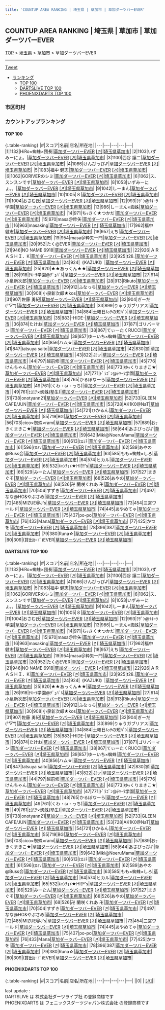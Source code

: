 ```yaml
---
title: 'COUNTUP AREA RANKING | 埼玉県 | 草加市 | 草加ダーツバーEVER'
---
```

## COUNTUP AREA RANKING | 埼玉県 | 草加市 | 草加ダーツバーEVER

[TOP](/darts/rank/) > [埼玉県](/darts/rank/埼玉県/) > [草加市](/darts/rank/埼玉県/草加市/) > 草加ダーツバーEVER

___

<a href="https://twitter.com/share?ref_src=twsrc%5Etfw" data-text="COUNTUP AREA RANKING | 埼玉県草加市草加ダーツバーEVER" class="twitter-share-button" data-hashtags="DARTSLIVE,PHOENIXDARTS,darts,ダーツ" data-show-count="false">Tweet</a>

* [ランキング](#カウントアップランキング)
    * [TOP 100](#top-100)
    * [DARTSLIVE TOP 100](#dartslive-top-100)
    * [PHOENIXDARTS TOP 100](#phoenixdarts-top-100)

### 市区町村

<ul>

</ul>

### カウントアップランキング

#### TOP 100



{:.table-ranking}
|#|スコア|名前|店名|所在地|
|---|---|---|---|---|
|1|1132|<span class="rank-name-dl">HiRo×蜘蛛×団長</span>|<a href="/darts/rank/shops/db27e3d71dda1b060d9b047a20a7ba1e.html">草加ダーツバーEVER</a> <a href="https://search.dartslive.com/jp/shop/db27e3d71dda1b060d9b047a20a7ba1e">[↗]</a>|<a href="/darts/rank/埼玉県/草加市">埼玉県草加市</a>|
|2|1103|<span class="rank-name-dl">いずみーにょ。</span>|<a href="/darts/rank/shops/db27e3d71dda1b060d9b047a20a7ba1e.html">草加ダーツバーEVER</a> <a href="https://search.dartslive.com/jp/shop/db27e3d71dda1b060d9b047a20a7ba1e">[↗]</a>|<a href="/darts/rank/埼玉県/草加市">埼玉県草加市</a>|
|3|1100|<span class="rank-name-dl">西谷 譲二</span>|<a href="/darts/rank/shops/db27e3d71dda1b060d9b047a20a7ba1e.html">草加ダーツバーEVER</a> <a href="https://search.dartslive.com/jp/shop/db27e3d71dda1b060d9b047a20a7ba1e">[↗]</a>|<a href="/darts/rank/埼玉県/草加市">埼玉県草加市</a>|
|4|1086|<span class="rank-name-dl">けんぴっぴ♪</span>|<a href="/darts/rank/shops/db27e3d71dda1b060d9b047a20a7ba1e.html">草加ダーツバーEVER</a> <a href="https://search.dartslive.com/jp/shop/db27e3d71dda1b060d9b047a20a7ba1e">[↗]</a>|<a href="/darts/rank/埼玉県/草加市">埼玉県草加市</a>|
|5|1083|<span class="rank-name-dl">福中 健志</span>|<a href="/darts/rank/shops/db27e3d71dda1b060d9b047a20a7ba1e.html">草加ダーツバーEVER</a> <a href="https://search.dartslive.com/jp/shop/db27e3d71dda1b060d9b047a20a7ba1e">[↗]</a>|<a href="/darts/rank/埼玉県/草加市">埼玉県草加市</a>|
|6|1062|<span class="rank-name-dl">GORIVERのシミ</span>|<a href="/darts/rank/shops/db27e3d71dda1b060d9b047a20a7ba1e.html">草加ダーツバーEVER</a> <a href="https://search.dartslive.com/jp/shop/db27e3d71dda1b060d9b047a20a7ba1e">[↗]</a>|<a href="/darts/rank/埼玉県/草加市">埼玉県草加市</a>|
|6|1062|<span class="rank-name-dl">ス、スンスンです</span>|<a href="/darts/rank/shops/db27e3d71dda1b060d9b047a20a7ba1e.html">草加ダーツバーEVER</a> <a href="https://search.dartslive.com/jp/shop/db27e3d71dda1b060d9b047a20a7ba1e">[↗]</a>|<a href="/darts/rank/埼玉県/草加市">埼玉県草加市</a>|
|8|1053|<span class="rank-name-dl">いずみーにょ。。</span>|<a href="/darts/rank/shops/db27e3d71dda1b060d9b047a20a7ba1e.html">草加ダーツバーEVER</a> <a href="https://search.dartslive.com/jp/shop/db27e3d71dda1b060d9b047a20a7ba1e">[↗]</a>|<a href="/darts/rank/埼玉県/草加市">埼玉県草加市</a>|
|9|1042|<span class="rank-name-dl">しーまん</span>|<a href="/darts/rank/shops/db27e3d71dda1b060d9b047a20a7ba1e.html">草加ダーツバーEVER</a> <a href="https://search.dartslive.com/jp/shop/db27e3d71dda1b060d9b047a20a7ba1e">[↗]</a>|<a href="/darts/rank/埼玉県/草加市">埼玉県草加市</a>|
|10|1005|<span class="rank-name-dl">８</span>|<a href="/darts/rank/shops/db27e3d71dda1b060d9b047a20a7ba1e.html">草加ダーツバーEVER</a> <a href="https://search.dartslive.com/jp/shop/db27e3d71dda1b060d9b047a20a7ba1e">[↗]</a>|<a href="/darts/rank/埼玉県/草加市">埼玉県草加市</a>|
|11|1004|<span class="rank-name-dl">おさむ氏</span>|<a href="/darts/rank/shops/db27e3d71dda1b060d9b047a20a7ba1e.html">草加ダーツバーEVER</a> <a href="https://search.dartslive.com/jp/shop/db27e3d71dda1b060d9b047a20a7ba1e">[↗]</a>|<a href="/darts/rank/埼玉県/草加市">埼玉県草加市</a>|
|12|993|<span class="rank-name-dl">ｸｻﾞﾝ@ﾃｷｰﾗ学園</span>|<a href="/darts/rank/shops/db27e3d71dda1b060d9b047a20a7ba1e.html">草加ダーツバーEVER</a> <a href="https://search.dartslive.com/jp/shop/db27e3d71dda1b060d9b047a20a7ba1e">[↗]</a>|<a href="/darts/rank/埼玉県/草加市">埼玉県草加市</a>|
|13|986|<span class="rank-name-dl">しーまん×蜘蛛</span>|<a href="/darts/rank/shops/db27e3d71dda1b060d9b047a20a7ba1e.html">草加ダーツバーEVER</a> <a href="https://search.dartslive.com/jp/shop/db27e3d71dda1b060d9b047a20a7ba1e">[↗]</a>|<a href="/darts/rank/埼玉県/草加市">埼玉県草加市</a>|
|14|971|<span class="rank-name-dl">ちｯさく★つかだ</span>|<a href="/darts/rank/shops/db27e3d71dda1b060d9b047a20a7ba1e.html">草加ダーツバーEVER</a> <a href="https://search.dartslive.com/jp/shop/db27e3d71dda1b060d9b047a20a7ba1e">[↗]</a>|<a href="/darts/rank/埼玉県/草加市">埼玉県草加市</a>|
|15|970|<span class="rank-name-dl">masa＠粋矢</span>|<a href="/darts/rank/shops/db27e3d71dda1b060d9b047a20a7ba1e.html">草加ダーツバーEVER</a> <a href="https://search.dartslive.com/jp/shop/db27e3d71dda1b060d9b047a20a7ba1e">[↗]</a>|<a href="/darts/rank/埼玉県/草加市">埼玉県草加市</a>|
|16|963|<span class="rank-name-dl">masaking</span>|<a href="/darts/rank/shops/db27e3d71dda1b060d9b047a20a7ba1e.html">草加ダーツバーEVER</a> <a href="https://search.dartslive.com/jp/shop/db27e3d71dda1b060d9b047a20a7ba1e">[↗]</a>|<a href="/darts/rank/埼玉県/草加市">埼玉県草加市</a>|
|17|962|<span class="rank-name-dl">福中　健志</span>|<a href="/darts/rank/shops/db27e3d71dda1b060d9b047a20a7ba1e.html">草加ダーツバーEVER</a> <a href="https://search.dartslive.com/jp/shop/db27e3d71dda1b060d9b047a20a7ba1e">[↗]</a>|<a href="/darts/rank/埼玉県/草加市">埼玉県草加市</a>|
|18|957|<span class="rank-name-dl">えち</span>|<a href="/darts/rank/shops/db27e3d71dda1b060d9b047a20a7ba1e.html">草加ダーツバーEVER</a> <a href="https://search.dartslive.com/jp/shop/db27e3d71dda1b060d9b047a20a7ba1e">[↗]</a>|<a href="/darts/rank/埼玉県/草加市">埼玉県草加市</a>|
|19|954|<span class="rank-name-dl">masa＠粋矢一門</span>|<a href="/darts/rank/shops/db27e3d71dda1b060d9b047a20a7ba1e.html">草加ダーツバーEVER</a> <a href="https://search.dartslive.com/jp/shop/db27e3d71dda1b060d9b047a20a7ba1e">[↗]</a>|<a href="/darts/rank/埼玉県/草加市">埼玉県草加市</a>|
|20|952|<span class="rank-name-dl">たく@EVER</span>|<a href="/darts/rank/shops/db27e3d71dda1b060d9b047a20a7ba1e.html">草加ダーツバーEVER</a> <a href="https://search.dartslive.com/jp/shop/db27e3d71dda1b060d9b047a20a7ba1e">[↗]</a>|<a href="/darts/rank/埼玉県/草加市">埼玉県草加市</a>|
|21|946|<span class="rank-name-dl">NO NAME 6918</span>|<a href="/darts/rank/shops/db27e3d71dda1b060d9b047a20a7ba1e.html">草加ダーツバーEVER</a> <a href="https://search.dartslive.com/jp/shop/db27e3d71dda1b060d9b047a20a7ba1e">[↗]</a>|<a href="/darts/rank/埼玉県/草加市">埼玉県草加市</a>|
|22|926|<span class="rank-name-dl">ＡＲＡＳＨＩ．K</span>|<a href="/darts/rank/shops/db27e3d71dda1b060d9b047a20a7ba1e.html">草加ダーツバーEVER</a> <a href="https://search.dartslive.com/jp/shop/db27e3d71dda1b060d9b047a20a7ba1e">[↗]</a>|<a href="/darts/rank/埼玉県/草加市">埼玉県草加市</a>|
|23|925|<span class="rank-name-dl">t28.</span>|<a href="/darts/rank/shops/db27e3d71dda1b060d9b047a20a7ba1e.html">草加ダーツバーEVER</a> <a href="https://search.dartslive.com/jp/shop/db27e3d71dda1b060d9b047a20a7ba1e">[↗]</a>|<a href="/darts/rank/埼玉県/草加市">埼玉県草加市</a>|
|24|924|<span class="rank-name-dl">《KAZUKI》</span>|<a href="/darts/rank/shops/db27e3d71dda1b060d9b047a20a7ba1e.html">草加ダーツバーEVER</a> <a href="https://search.dartslive.com/jp/shop/db27e3d71dda1b060d9b047a20a7ba1e">[↗]</a>|<a href="/darts/rank/埼玉県/草加市">埼玉県草加市</a>|
|25|920|<span class="rank-name-dl">★★あっくん★★</span>|<a href="/darts/rank/shops/db27e3d71dda1b060d9b047a20a7ba1e.html">草加ダーツバーEVER</a> <a href="https://search.dartslive.com/jp/shop/db27e3d71dda1b060d9b047a20a7ba1e">[↗]</a>|<a href="/darts/rank/埼玉県/草加市">埼玉県草加市</a>|
|26|918|<span class="rank-name-dl">ﾃｷｰﾗ学園@ﾃﾞｭﾊﾞﾙ</span>|<a href="/darts/rank/shops/db27e3d71dda1b060d9b047a20a7ba1e.html">草加ダーツバーEVER</a> <a href="https://search.dartslive.com/jp/shop/db27e3d71dda1b060d9b047a20a7ba1e">[↗]</a>|<a href="/darts/rank/埼玉県/草加市">埼玉県草加市</a>|
|27|914|<span class="rank-name-dl">小泉新次郎</span>|<a href="/darts/rank/shops/db27e3d71dda1b060d9b047a20a7ba1e.html">草加ダーツバーEVER</a> <a href="https://search.dartslive.com/jp/shop/db27e3d71dda1b060d9b047a20a7ba1e">[↗]</a>|<a href="/darts/rank/埼玉県/草加市">埼玉県草加市</a>|
|28|913|<span class="rank-name-dl">Rikuto</span>|<a href="/darts/rank/shops/db27e3d71dda1b060d9b047a20a7ba1e.html">草加ダーツバーEVER</a> <a href="https://search.dartslive.com/jp/shop/db27e3d71dda1b060d9b047a20a7ba1e">[↗]</a>|<a href="/darts/rank/埼玉県/草加市">埼玉県草加市</a>|
|29|912|<span class="rank-name-dl">ふなっち</span>|<a href="/darts/rank/shops/db27e3d71dda1b060d9b047a20a7ba1e.html">草加ダーツバーEVER</a> <a href="https://search.dartslive.com/jp/shop/db27e3d71dda1b060d9b047a20a7ba1e">[↗]</a>|<a href="/darts/rank/埼玉県/草加市">埼玉県草加市</a>|
|30|908|<span class="rank-name-dl">小泉新次郎★kos</span>|<a href="/darts/rank/shops/db27e3d71dda1b060d9b047a20a7ba1e.html">草加ダーツバーEVER</a> <a href="https://search.dartslive.com/jp/shop/db27e3d71dda1b060d9b047a20a7ba1e">[↗]</a>|<a href="/darts/rank/埼玉県/草加市">埼玉県草加市</a>|
|31|907|<span class="rank-name-dl">佐藤 勇紀</span>|<a href="/darts/rank/shops/db27e3d71dda1b060d9b047a20a7ba1e.html">草加ダーツバーEVER</a> <a href="https://search.dartslive.com/jp/shop/db27e3d71dda1b060d9b047a20a7ba1e">[↗]</a>|<a href="/darts/rank/埼玉県/草加市">埼玉県草加市</a>|
|32|904|<span class="rank-name-dl">ぎーだ(°▽°)</span>|<a href="/darts/rank/shops/db27e3d71dda1b060d9b047a20a7ba1e.html">草加ダーツバーEVER</a> <a href="https://search.dartslive.com/jp/shop/db27e3d71dda1b060d9b047a20a7ba1e">[↗]</a>|<a href="/darts/rank/埼玉県/草加市">埼玉県草加市</a>|
|33|899|<span class="rank-name-dl">りゅうガブリアス</span>|<a href="/darts/rank/shops/db27e3d71dda1b060d9b047a20a7ba1e.html">草加ダーツバーEVER</a> <a href="https://search.dartslive.com/jp/shop/db27e3d71dda1b060d9b047a20a7ba1e">[↗]</a>|<a href="/darts/rank/埼玉県/草加市">埼玉県草加市</a>|
|34|884|<span class="rank-name-dl">土曜日ﾙｯﾁの短ﾊﾟﾝ</span>|<a href="/darts/rank/shops/db27e3d71dda1b060d9b047a20a7ba1e.html">草加ダーツバーEVER</a> <a href="https://search.dartslive.com/jp/shop/db27e3d71dda1b060d9b047a20a7ba1e">[↗]</a>|<a href="/darts/rank/埼玉県/草加市">埼玉県草加市</a>|
|35|883|<span class="rank-name-dl">-HIDE-</span>|<a href="/darts/rank/shops/db27e3d71dda1b060d9b047a20a7ba1e.html">草加ダーツバーEVER</a> <a href="https://search.dartslive.com/jp/shop/db27e3d71dda1b060d9b047a20a7ba1e">[↗]</a>|<a href="/darts/rank/埼玉県/草加市">埼玉県草加市</a>|
|36|874|<span class="rank-name-dl">たけお</span>|<a href="/darts/rank/shops/db27e3d71dda1b060d9b047a20a7ba1e.html">草加ダーツバーEVER</a> <a href="https://search.dartslive.com/jp/shop/db27e3d71dda1b060d9b047a20a7ba1e">[↗]</a>|<a href="/darts/rank/埼玉県/草加市">埼玉県草加市</a>|
|37|871|<span class="rank-name-dl">ゴリバーマン</span>|<a href="/darts/rank/shops/db27e3d71dda1b060d9b047a20a7ba1e.html">草加ダーツバーEVER</a> <a href="https://search.dartslive.com/jp/shop/db27e3d71dda1b060d9b047a20a7ba1e">[↗]</a>|<a href="/darts/rank/埼玉県/草加市">埼玉県草加市</a>|
|38|867|<span class="rank-name-dl">てぃーたくRUCCI</span>|<a href="/darts/rank/shops/db27e3d71dda1b060d9b047a20a7ba1e.html">草加ダーツバーEVER</a> <a href="https://search.dartslive.com/jp/shop/db27e3d71dda1b060d9b047a20a7ba1e">[↗]</a>|<a href="/darts/rank/埼玉県/草加市">埼玉県草加市</a>|
|39|857|<span class="rank-name-dl">ゆーいち×蜘蛛</span>|<a href="/darts/rank/shops/db27e3d71dda1b060d9b047a20a7ba1e.html">草加ダーツバーEVER</a> <a href="https://search.dartslive.com/jp/shop/db27e3d71dda1b060d9b047a20a7ba1e">[↗]</a>|<a href="/darts/rank/埼玉県/草加市">埼玉県草加市</a>|
|40|856|<span class="rank-name-dl">ハム☆</span>|<a href="/darts/rank/shops/db27e3d71dda1b060d9b047a20a7ba1e.html">草加ダーツバーEVER</a> <a href="https://search.dartslive.com/jp/shop/db27e3d71dda1b060d9b047a20a7ba1e">[↗]</a>|<a href="/darts/rank/埼玉県/草加市">埼玉県草加市</a>|
|41|847|<span class="rank-name-dl">tatsuya saito</span>|<a href="/darts/rank/shops/db27e3d71dda1b060d9b047a20a7ba1e.html">草加ダーツバーEVER</a> <a href="https://search.dartslive.com/jp/shop/db27e3d71dda1b060d9b047a20a7ba1e">[↗]</a>|<a href="/darts/rank/埼玉県/草加市">埼玉県草加市</a>|
|42|830|<span class="rank-name-dl">掌</span>|<a href="/darts/rank/shops/db27e3d71dda1b060d9b047a20a7ba1e.html">草加ダーツバーEVER</a> <a href="https://search.dartslive.com/jp/shop/db27e3d71dda1b060d9b047a20a7ba1e">[↗]</a>|<a href="/darts/rank/埼玉県/草加市">埼玉県草加市</a>|
|43|822|<span class="rank-name-dl">ぷッ</span>|<a href="/darts/rank/shops/db27e3d71dda1b060d9b047a20a7ba1e.html">草加ダーツバーEVER</a> <a href="https://search.dartslive.com/jp/shop/db27e3d71dda1b060d9b047a20a7ba1e">[↗]</a>|<a href="/darts/rank/埼玉県/草加市">埼玉県草加市</a>|
|44|797|<span class="rank-name-dl">越前修</span>|<a href="/darts/rank/shops/db27e3d71dda1b060d9b047a20a7ba1e.html">草加ダーツバーEVER</a> <a href="https://search.dartslive.com/jp/shop/db27e3d71dda1b060d9b047a20a7ba1e">[↗]</a>|<a href="/darts/rank/埼玉県/草加市">埼玉県草加市</a>|
|45|776|<span class="rank-name-dl">けんちゃん</span>|<a href="/darts/rank/shops/db27e3d71dda1b060d9b047a20a7ba1e.html">草加ダーツバーEVER</a> <a href="https://search.dartslive.com/jp/shop/db27e3d71dda1b060d9b047a20a7ba1e">[↗]</a>|<a href="/darts/rank/埼玉県/草加市">埼玉県草加市</a>|
|46|773|<span class="rank-name-dl">ゆｯくりまきこ★</span>|<a href="/darts/rank/shops/db27e3d71dda1b060d9b047a20a7ba1e.html">草加ダーツバーEVER</a> <a href="https://search.dartslive.com/jp/shop/db27e3d71dda1b060d9b047a20a7ba1e">[↗]</a>|<a href="/darts/rank/埼玉県/草加市">埼玉県草加市</a>|
|47|771|<span class="rank-name-dl">ﾄﾞﾗｺﾞﾝ@ﾃｷ-ﾗ学園</span>|<a href="/darts/rank/shops/db27e3d71dda1b060d9b047a20a7ba1e.html">草加ダーツバーEVER</a> <a href="https://search.dartslive.com/jp/shop/db27e3d71dda1b060d9b047a20a7ba1e">[↗]</a>|<a href="/darts/rank/埼玉県/草加市">埼玉県草加市</a>|
|48|765|<span class="rank-name-dl">かるぼなーら</span>|<a href="/darts/rank/shops/db27e3d71dda1b060d9b047a20a7ba1e.html">草加ダーツバーEVER</a> <a href="https://search.dartslive.com/jp/shop/db27e3d71dda1b060d9b047a20a7ba1e">[↗]</a>|<a href="/darts/rank/埼玉県/草加市">埼玉県草加市</a>|
|49|761|<span class="rank-name-dl">(くわ・ω・っち)</span>|<a href="/darts/rank/shops/db27e3d71dda1b060d9b047a20a7ba1e.html">草加ダーツバーEVER</a> <a href="https://search.dartslive.com/jp/shop/db27e3d71dda1b060d9b047a20a7ba1e">[↗]</a>|<a href="/darts/rank/埼玉県/草加市">埼玉県草加市</a>|
|49|761|<span class="rank-name-dl">ﾋﾛﾐﾁ×蜘蛛(塾生)</span>|<a href="/darts/rank/shops/db27e3d71dda1b060d9b047a20a7ba1e.html">草加ダーツバーEVER</a> <a href="https://search.dartslive.com/jp/shop/db27e3d71dda1b060d9b047a20a7ba1e">[↗]</a>|<a href="/darts/rank/埼玉県/草加市">埼玉県草加市</a>|
|51|738|<span class="rank-name-dl">onotyann21</span>|<a href="/darts/rank/shops/db27e3d71dda1b060d9b047a20a7ba1e.html">草加ダーツバーEVER</a> <a href="https://search.dartslive.com/jp/shop/db27e3d71dda1b060d9b047a20a7ba1e">[↗]</a>|<a href="/darts/rank/埼玉県/草加市">埼玉県草加市</a>|
|52|733|<span class="rank-name-dl">GLEEN CAFE/JUN</span>|<a href="/darts/rank/shops/db27e3d71dda1b060d9b047a20a7ba1e.html">草加ダーツバーEVER</a> <a href="https://search.dartslive.com/jp/shop/db27e3d71dda1b060d9b047a20a7ba1e">[↗]</a>|<a href="/darts/rank/埼玉県/草加市">埼玉県草加市</a>|
|53|728|<span class="rank-name-dl">AK1K0@NaT</span>|<a href="/darts/rank/shops/db27e3d71dda1b060d9b047a20a7ba1e.html">草加ダーツバーEVER</a> <a href="https://search.dartslive.com/jp/shop/db27e3d71dda1b060d9b047a20a7ba1e">[↗]</a>|<a href="/darts/rank/埼玉県/草加市">埼玉県草加市</a>|
|54|721|<span class="rank-name-dl">ひかるん</span>|<a href="/darts/rank/shops/db27e3d71dda1b060d9b047a20a7ba1e.html">草加ダーツバーEVER</a> <a href="https://search.dartslive.com/jp/shop/db27e3d71dda1b060d9b047a20a7ba1e">[↗]</a>|<a href="/darts/rank/埼玉県/草加市">埼玉県草加市</a>|
|55|719|<span class="rank-name-dl">BG</span>|<a href="/darts/rank/shops/db27e3d71dda1b060d9b047a20a7ba1e.html">草加ダーツバーEVER</a> <a href="https://search.dartslive.com/jp/shop/db27e3d71dda1b060d9b047a20a7ba1e">[↗]</a>|<a href="/darts/rank/埼玉県/草加市">埼玉県草加市</a>|
|56|703|<span class="rank-name-dl">cico×蜘蛛×rami</span>|<a href="/darts/rank/shops/db27e3d71dda1b060d9b047a20a7ba1e.html">草加ダーツバーEVER</a> <a href="https://search.dartslive.com/jp/shop/db27e3d71dda1b060d9b047a20a7ba1e">[↗]</a>|<a href="/darts/rank/埼玉県/草加市">埼玉県草加市</a>|
|57|689|<span class="rank-name-dl">おｯきくまきこ★</span>|<a href="/darts/rank/shops/db27e3d71dda1b060d9b047a20a7ba1e.html">草加ダーツバーEVER</a> <a href="https://search.dartslive.com/jp/shop/db27e3d71dda1b060d9b047a20a7ba1e">[↗]</a>|<a href="/darts/rank/埼玉県/草加市">埼玉県草加市</a>|
|58|644|<span class="rank-name-dl">あさぴっぴ♪</span>|<a href="/darts/rank/shops/db27e3d71dda1b060d9b047a20a7ba1e.html">草加ダーツバーEVER</a> <a href="https://search.dartslive.com/jp/shop/db27e3d71dda1b060d9b047a20a7ba1e">[↗]</a>|<a href="/darts/rank/埼玉県/草加市">埼玉県草加市</a>|
|59|642|<span class="rank-name-dl">Miki@NoeruMama</span>|<a href="/darts/rank/shops/db27e3d71dda1b060d9b047a20a7ba1e.html">草加ダーツバーEVER</a> <a href="https://search.dartslive.com/jp/shop/db27e3d71dda1b060d9b047a20a7ba1e">[↗]</a>|<a href="/darts/rank/埼玉県/草加市">埼玉県草加市</a>|
|60|613|<span class="rank-name-dl">ﾋﾛﾐﾁ</span>|<a href="/darts/rank/shops/db27e3d71dda1b060d9b047a20a7ba1e.html">草加ダーツバーEVER</a> <a href="https://search.dartslive.com/jp/shop/db27e3d71dda1b060d9b047a20a7ba1e">[↗]</a>|<a href="/darts/rank/埼玉県/草加市">埼玉県草加市</a>|
|61|596|<span class="rank-name-dl">ﾋﾛﾐｿ</span>|<a href="/darts/rank/shops/db27e3d71dda1b060d9b047a20a7ba1e.html">草加ダーツバーEVER</a> <a href="https://search.dartslive.com/jp/shop/db27e3d71dda1b060d9b047a20a7ba1e">[↗]</a>|<a href="/darts/rank/埼玉県/草加市">埼玉県草加市</a>|
|62|589|<span class="rank-name-dl">あやの@Buss会</span>|<a href="/darts/rank/shops/db27e3d71dda1b060d9b047a20a7ba1e.html">草加ダーツバーEVER</a> <a href="https://search.dartslive.com/jp/shop/db27e3d71dda1b060d9b047a20a7ba1e">[↗]</a>|<a href="/darts/rank/埼玉県/草加市">埼玉県草加市</a>|
|63|585|<span class="rank-name-dl">もも×蜘蛛×しろ</span>|<a href="/darts/rank/shops/db27e3d71dda1b060d9b047a20a7ba1e.html">草加ダーツバーEVER</a> <a href="https://search.dartslive.com/jp/shop/db27e3d71dda1b060d9b047a20a7ba1e">[↗]</a>|<a href="/darts/rank/埼玉県/草加市">埼玉県草加市</a>|
|64|574|<span class="rank-name-dl">ヒカル</span>|<a href="/darts/rank/shops/db27e3d71dda1b060d9b047a20a7ba1e.html">草加ダーツバーEVER</a> <a href="https://search.dartslive.com/jp/shop/db27e3d71dda1b060d9b047a20a7ba1e">[↗]</a>|<a href="/darts/rank/埼玉県/草加市">埼玉県草加市</a>|
|65|532|<span class="rank-name-dl">ｷｬﾝﾁｮﾒ★HI㌍’s</span>|<a href="/darts/rank/shops/db27e3d71dda1b060d9b047a20a7ba1e.html">草加ダーツバーEVER</a> <a href="https://search.dartslive.com/jp/shop/db27e3d71dda1b060d9b047a20a7ba1e">[↗]</a>|<a href="/darts/rank/埼玉県/草加市">埼玉県草加市</a>|
|66|529|<span class="rank-name-dl">みーたん</span>|<a href="/darts/rank/shops/db27e3d71dda1b060d9b047a20a7ba1e.html">草加ダーツバーEVER</a> <a href="https://search.dartslive.com/jp/shop/db27e3d71dda1b060d9b047a20a7ba1e">[↗]</a>|<a href="/darts/rank/埼玉県/草加市">埼玉県草加市</a>|
|67|527|<span class="rank-name-dl">まきぐそ</span>|<a href="/darts/rank/shops/db27e3d71dda1b060d9b047a20a7ba1e.html">草加ダーツバーEVER</a> <a href="https://search.dartslive.com/jp/shop/db27e3d71dda1b060d9b047a20a7ba1e">[↗]</a>|<a href="/darts/rank/埼玉県/草加市">埼玉県草加市</a>|
|68|526|<span class="rank-name-dl">あやの</span>|<a href="/darts/rank/shops/db27e3d71dda1b060d9b047a20a7ba1e.html">草加ダーツバーEVER</a> <a href="https://search.dartslive.com/jp/shop/db27e3d71dda1b060d9b047a20a7ba1e">[↗]</a>|<a href="/darts/rank/埼玉県/草加市">埼玉県草加市</a>|
|68|526|<span class="rank-name-dl">卍 蘭咲くれあ 卍</span>|<a href="/darts/rank/shops/db27e3d71dda1b060d9b047a20a7ba1e.html">草加ダーツバーEVER</a> <a href="https://search.dartslive.com/jp/shop/db27e3d71dda1b060d9b047a20a7ba1e">[↗]</a>|<a href="/darts/rank/埼玉県/草加市">埼玉県草加市</a>|
|70|504|<span class="rank-name-dl">すずき</span>|<a href="/darts/rank/shops/db27e3d71dda1b060d9b047a20a7ba1e.html">草加ダーツバーEVER</a> <a href="https://search.dartslive.com/jp/shop/db27e3d71dda1b060d9b047a20a7ba1e">[↗]</a>|<a href="/darts/rank/埼玉県/草加市">埼玉県草加市</a>|
|71|497|<span class="rank-name-dl">なな@HO&amp;やぶさめ</span>|<a href="/darts/rank/shops/db27e3d71dda1b060d9b047a20a7ba1e.html">草加ダーツバーEVER</a> <a href="https://search.dartslive.com/jp/shop/db27e3d71dda1b060d9b047a20a7ba1e">[↗]</a>|<a href="/darts/rank/埼玉県/草加市">埼玉県草加市</a>|
|72|485|<span class="rank-name-dl">MIZUE@J&#x27;s</span>|<a href="/darts/rank/shops/db27e3d71dda1b060d9b047a20a7ba1e.html">草加ダーツバーEVER</a> <a href="https://search.dartslive.com/jp/shop/db27e3d71dda1b060d9b047a20a7ba1e">[↗]</a>|<a href="/darts/rank/埼玉県/草加市">埼玉県草加市</a>|
|73|454|<span class="rank-name-dl">三宮ワールド</span>|<a href="/darts/rank/shops/db27e3d71dda1b060d9b047a20a7ba1e.html">草加ダーツバーEVER</a> <a href="https://search.dartslive.com/jp/shop/db27e3d71dda1b060d9b047a20a7ba1e">[↗]</a>|<a href="/darts/rank/埼玉県/草加市">埼玉県草加市</a>|
|74|445|<span class="rank-name-dl">あやめてゃ</span>|<a href="/darts/rank/shops/db27e3d71dda1b060d9b047a20a7ba1e.html">草加ダーツバーEVER</a> <a href="https://search.dartslive.com/jp/shop/db27e3d71dda1b060d9b047a20a7ba1e">[↗]</a>|<a href="/darts/rank/埼玉県/草加市">埼玉県草加市</a>|
|75|437|<span class="rank-name-dl">po-po</span>|<a href="/darts/rank/shops/db27e3d71dda1b060d9b047a20a7ba1e.html">草加ダーツバーEVER</a> <a href="https://search.dartslive.com/jp/shop/db27e3d71dda1b060d9b047a20a7ba1e">[↗]</a>|<a href="/darts/rank/埼玉県/草加市">埼玉県草加市</a>|
|76|433|<span class="rank-name-dl">Ｍana</span>|<a href="/darts/rank/shops/db27e3d71dda1b060d9b047a20a7ba1e.html">草加ダーツバーEVER</a> <a href="https://search.dartslive.com/jp/shop/db27e3d71dda1b060d9b047a20a7ba1e">[↗]</a>|<a href="/darts/rank/埼玉県/草加市">埼玉県草加市</a>|
|77|425|<span class="rank-name-dl">かつを</span>|<a href="/darts/rank/shops/db27e3d71dda1b060d9b047a20a7ba1e.html">草加ダーツバーEVER</a> <a href="https://search.dartslive.com/jp/shop/db27e3d71dda1b060d9b047a20a7ba1e">[↗]</a>|<a href="/darts/rank/埼玉県/草加市">埼玉県草加市</a>|
|78|396|<span class="rank-name-dl">387</span>|<a href="/darts/rank/shops/db27e3d71dda1b060d9b047a20a7ba1e.html">草加ダーツバーEVER</a> <a href="https://search.dartslive.com/jp/shop/db27e3d71dda1b060d9b047a20a7ba1e">[↗]</a>|<a href="/darts/rank/埼玉県/草加市">埼玉県草加市</a>|
|79|380|<span class="rank-name-dl">Runa☆</span>|<a href="/darts/rank/shops/db27e3d71dda1b060d9b047a20a7ba1e.html">草加ダーツバーEVER</a> <a href="https://search.dartslive.com/jp/shop/db27e3d71dda1b060d9b047a20a7ba1e">[↗]</a>|<a href="/darts/rank/埼玉県/草加市">埼玉県草加市</a>|
|80|309|<span class="rank-name-dl">(貸出ｶｰﾄﾞ)EVER</span>|<a href="/darts/rank/shops/db27e3d71dda1b060d9b047a20a7ba1e.html">草加ダーツバーEVER</a> <a href="https://search.dartslive.com/jp/shop/db27e3d71dda1b060d9b047a20a7ba1e">[↗]</a>|<a href="/darts/rank/埼玉県/草加市">埼玉県草加市</a>|


#### DARTSLIVE TOP 100



{:.table-ranking}
|#|スコア|名前|店名|所在地|
|---|---|---|---|---|
|1|1132|<span class="rank-name-dl">HiRo×蜘蛛×団長</span>|<a href="/darts/rank/shops/db27e3d71dda1b060d9b047a20a7ba1e.html">草加ダーツバーEVER</a> <a href="https://search.dartslive.com/jp/shop/db27e3d71dda1b060d9b047a20a7ba1e">[↗]</a>|<a href="/darts/rank/埼玉県/草加市">埼玉県草加市</a>|
|2|1103|<span class="rank-name-dl">いずみーにょ。</span>|<a href="/darts/rank/shops/db27e3d71dda1b060d9b047a20a7ba1e.html">草加ダーツバーEVER</a> <a href="https://search.dartslive.com/jp/shop/db27e3d71dda1b060d9b047a20a7ba1e">[↗]</a>|<a href="/darts/rank/埼玉県/草加市">埼玉県草加市</a>|
|3|1100|<span class="rank-name-dl">西谷 譲二</span>|<a href="/darts/rank/shops/db27e3d71dda1b060d9b047a20a7ba1e.html">草加ダーツバーEVER</a> <a href="https://search.dartslive.com/jp/shop/db27e3d71dda1b060d9b047a20a7ba1e">[↗]</a>|<a href="/darts/rank/埼玉県/草加市">埼玉県草加市</a>|
|4|1086|<span class="rank-name-dl">けんぴっぴ♪</span>|<a href="/darts/rank/shops/db27e3d71dda1b060d9b047a20a7ba1e.html">草加ダーツバーEVER</a> <a href="https://search.dartslive.com/jp/shop/db27e3d71dda1b060d9b047a20a7ba1e">[↗]</a>|<a href="/darts/rank/埼玉県/草加市">埼玉県草加市</a>|
|5|1083|<span class="rank-name-dl">福中 健志</span>|<a href="/darts/rank/shops/db27e3d71dda1b060d9b047a20a7ba1e.html">草加ダーツバーEVER</a> <a href="https://search.dartslive.com/jp/shop/db27e3d71dda1b060d9b047a20a7ba1e">[↗]</a>|<a href="/darts/rank/埼玉県/草加市">埼玉県草加市</a>|
|6|1062|<span class="rank-name-dl">GORIVERのシミ</span>|<a href="/darts/rank/shops/db27e3d71dda1b060d9b047a20a7ba1e.html">草加ダーツバーEVER</a> <a href="https://search.dartslive.com/jp/shop/db27e3d71dda1b060d9b047a20a7ba1e">[↗]</a>|<a href="/darts/rank/埼玉県/草加市">埼玉県草加市</a>|
|6|1062|<span class="rank-name-dl">ス、スンスンです</span>|<a href="/darts/rank/shops/db27e3d71dda1b060d9b047a20a7ba1e.html">草加ダーツバーEVER</a> <a href="https://search.dartslive.com/jp/shop/db27e3d71dda1b060d9b047a20a7ba1e">[↗]</a>|<a href="/darts/rank/埼玉県/草加市">埼玉県草加市</a>|
|8|1053|<span class="rank-name-dl">いずみーにょ。。</span>|<a href="/darts/rank/shops/db27e3d71dda1b060d9b047a20a7ba1e.html">草加ダーツバーEVER</a> <a href="https://search.dartslive.com/jp/shop/db27e3d71dda1b060d9b047a20a7ba1e">[↗]</a>|<a href="/darts/rank/埼玉県/草加市">埼玉県草加市</a>|
|9|1042|<span class="rank-name-dl">しーまん</span>|<a href="/darts/rank/shops/db27e3d71dda1b060d9b047a20a7ba1e.html">草加ダーツバーEVER</a> <a href="https://search.dartslive.com/jp/shop/db27e3d71dda1b060d9b047a20a7ba1e">[↗]</a>|<a href="/darts/rank/埼玉県/草加市">埼玉県草加市</a>|
|10|1005|<span class="rank-name-dl">８</span>|<a href="/darts/rank/shops/db27e3d71dda1b060d9b047a20a7ba1e.html">草加ダーツバーEVER</a> <a href="https://search.dartslive.com/jp/shop/db27e3d71dda1b060d9b047a20a7ba1e">[↗]</a>|<a href="/darts/rank/埼玉県/草加市">埼玉県草加市</a>|
|11|1004|<span class="rank-name-dl">おさむ氏</span>|<a href="/darts/rank/shops/db27e3d71dda1b060d9b047a20a7ba1e.html">草加ダーツバーEVER</a> <a href="https://search.dartslive.com/jp/shop/db27e3d71dda1b060d9b047a20a7ba1e">[↗]</a>|<a href="/darts/rank/埼玉県/草加市">埼玉県草加市</a>|
|12|993|<span class="rank-name-dl">ｸｻﾞﾝ@ﾃｷｰﾗ学園</span>|<a href="/darts/rank/shops/db27e3d71dda1b060d9b047a20a7ba1e.html">草加ダーツバーEVER</a> <a href="https://search.dartslive.com/jp/shop/db27e3d71dda1b060d9b047a20a7ba1e">[↗]</a>|<a href="/darts/rank/埼玉県/草加市">埼玉県草加市</a>|
|13|986|<span class="rank-name-dl">しーまん×蜘蛛</span>|<a href="/darts/rank/shops/db27e3d71dda1b060d9b047a20a7ba1e.html">草加ダーツバーEVER</a> <a href="https://search.dartslive.com/jp/shop/db27e3d71dda1b060d9b047a20a7ba1e">[↗]</a>|<a href="/darts/rank/埼玉県/草加市">埼玉県草加市</a>|
|14|971|<span class="rank-name-dl">ちｯさく★つかだ</span>|<a href="/darts/rank/shops/db27e3d71dda1b060d9b047a20a7ba1e.html">草加ダーツバーEVER</a> <a href="https://search.dartslive.com/jp/shop/db27e3d71dda1b060d9b047a20a7ba1e">[↗]</a>|<a href="/darts/rank/埼玉県/草加市">埼玉県草加市</a>|
|15|970|<span class="rank-name-dl">masa＠粋矢</span>|<a href="/darts/rank/shops/db27e3d71dda1b060d9b047a20a7ba1e.html">草加ダーツバーEVER</a> <a href="https://search.dartslive.com/jp/shop/db27e3d71dda1b060d9b047a20a7ba1e">[↗]</a>|<a href="/darts/rank/埼玉県/草加市">埼玉県草加市</a>|
|16|963|<span class="rank-name-dl">masaking</span>|<a href="/darts/rank/shops/db27e3d71dda1b060d9b047a20a7ba1e.html">草加ダーツバーEVER</a> <a href="https://search.dartslive.com/jp/shop/db27e3d71dda1b060d9b047a20a7ba1e">[↗]</a>|<a href="/darts/rank/埼玉県/草加市">埼玉県草加市</a>|
|17|962|<span class="rank-name-dl">福中　健志</span>|<a href="/darts/rank/shops/db27e3d71dda1b060d9b047a20a7ba1e.html">草加ダーツバーEVER</a> <a href="https://search.dartslive.com/jp/shop/db27e3d71dda1b060d9b047a20a7ba1e">[↗]</a>|<a href="/darts/rank/埼玉県/草加市">埼玉県草加市</a>|
|18|957|<span class="rank-name-dl">えち</span>|<a href="/darts/rank/shops/db27e3d71dda1b060d9b047a20a7ba1e.html">草加ダーツバーEVER</a> <a href="https://search.dartslive.com/jp/shop/db27e3d71dda1b060d9b047a20a7ba1e">[↗]</a>|<a href="/darts/rank/埼玉県/草加市">埼玉県草加市</a>|
|19|954|<span class="rank-name-dl">masa＠粋矢一門</span>|<a href="/darts/rank/shops/db27e3d71dda1b060d9b047a20a7ba1e.html">草加ダーツバーEVER</a> <a href="https://search.dartslive.com/jp/shop/db27e3d71dda1b060d9b047a20a7ba1e">[↗]</a>|<a href="/darts/rank/埼玉県/草加市">埼玉県草加市</a>|
|20|952|<span class="rank-name-dl">たく@EVER</span>|<a href="/darts/rank/shops/db27e3d71dda1b060d9b047a20a7ba1e.html">草加ダーツバーEVER</a> <a href="https://search.dartslive.com/jp/shop/db27e3d71dda1b060d9b047a20a7ba1e">[↗]</a>|<a href="/darts/rank/埼玉県/草加市">埼玉県草加市</a>|
|21|946|<span class="rank-name-dl">NO NAME 6918</span>|<a href="/darts/rank/shops/db27e3d71dda1b060d9b047a20a7ba1e.html">草加ダーツバーEVER</a> <a href="https://search.dartslive.com/jp/shop/db27e3d71dda1b060d9b047a20a7ba1e">[↗]</a>|<a href="/darts/rank/埼玉県/草加市">埼玉県草加市</a>|
|22|926|<span class="rank-name-dl">ＡＲＡＳＨＩ．K</span>|<a href="/darts/rank/shops/db27e3d71dda1b060d9b047a20a7ba1e.html">草加ダーツバーEVER</a> <a href="https://search.dartslive.com/jp/shop/db27e3d71dda1b060d9b047a20a7ba1e">[↗]</a>|<a href="/darts/rank/埼玉県/草加市">埼玉県草加市</a>|
|23|925|<span class="rank-name-dl">t28.</span>|<a href="/darts/rank/shops/db27e3d71dda1b060d9b047a20a7ba1e.html">草加ダーツバーEVER</a> <a href="https://search.dartslive.com/jp/shop/db27e3d71dda1b060d9b047a20a7ba1e">[↗]</a>|<a href="/darts/rank/埼玉県/草加市">埼玉県草加市</a>|
|24|924|<span class="rank-name-dl">《KAZUKI》</span>|<a href="/darts/rank/shops/db27e3d71dda1b060d9b047a20a7ba1e.html">草加ダーツバーEVER</a> <a href="https://search.dartslive.com/jp/shop/db27e3d71dda1b060d9b047a20a7ba1e">[↗]</a>|<a href="/darts/rank/埼玉県/草加市">埼玉県草加市</a>|
|25|920|<span class="rank-name-dl">★★あっくん★★</span>|<a href="/darts/rank/shops/db27e3d71dda1b060d9b047a20a7ba1e.html">草加ダーツバーEVER</a> <a href="https://search.dartslive.com/jp/shop/db27e3d71dda1b060d9b047a20a7ba1e">[↗]</a>|<a href="/darts/rank/埼玉県/草加市">埼玉県草加市</a>|
|26|918|<span class="rank-name-dl">ﾃｷｰﾗ学園@ﾃﾞｭﾊﾞﾙ</span>|<a href="/darts/rank/shops/db27e3d71dda1b060d9b047a20a7ba1e.html">草加ダーツバーEVER</a> <a href="https://search.dartslive.com/jp/shop/db27e3d71dda1b060d9b047a20a7ba1e">[↗]</a>|<a href="/darts/rank/埼玉県/草加市">埼玉県草加市</a>|
|27|914|<span class="rank-name-dl">小泉新次郎</span>|<a href="/darts/rank/shops/db27e3d71dda1b060d9b047a20a7ba1e.html">草加ダーツバーEVER</a> <a href="https://search.dartslive.com/jp/shop/db27e3d71dda1b060d9b047a20a7ba1e">[↗]</a>|<a href="/darts/rank/埼玉県/草加市">埼玉県草加市</a>|
|28|913|<span class="rank-name-dl">Rikuto</span>|<a href="/darts/rank/shops/db27e3d71dda1b060d9b047a20a7ba1e.html">草加ダーツバーEVER</a> <a href="https://search.dartslive.com/jp/shop/db27e3d71dda1b060d9b047a20a7ba1e">[↗]</a>|<a href="/darts/rank/埼玉県/草加市">埼玉県草加市</a>|
|29|912|<span class="rank-name-dl">ふなっち</span>|<a href="/darts/rank/shops/db27e3d71dda1b060d9b047a20a7ba1e.html">草加ダーツバーEVER</a> <a href="https://search.dartslive.com/jp/shop/db27e3d71dda1b060d9b047a20a7ba1e">[↗]</a>|<a href="/darts/rank/埼玉県/草加市">埼玉県草加市</a>|
|30|908|<span class="rank-name-dl">小泉新次郎★kos</span>|<a href="/darts/rank/shops/db27e3d71dda1b060d9b047a20a7ba1e.html">草加ダーツバーEVER</a> <a href="https://search.dartslive.com/jp/shop/db27e3d71dda1b060d9b047a20a7ba1e">[↗]</a>|<a href="/darts/rank/埼玉県/草加市">埼玉県草加市</a>|
|31|907|<span class="rank-name-dl">佐藤 勇紀</span>|<a href="/darts/rank/shops/db27e3d71dda1b060d9b047a20a7ba1e.html">草加ダーツバーEVER</a> <a href="https://search.dartslive.com/jp/shop/db27e3d71dda1b060d9b047a20a7ba1e">[↗]</a>|<a href="/darts/rank/埼玉県/草加市">埼玉県草加市</a>|
|32|904|<span class="rank-name-dl">ぎーだ(°▽°)</span>|<a href="/darts/rank/shops/db27e3d71dda1b060d9b047a20a7ba1e.html">草加ダーツバーEVER</a> <a href="https://search.dartslive.com/jp/shop/db27e3d71dda1b060d9b047a20a7ba1e">[↗]</a>|<a href="/darts/rank/埼玉県/草加市">埼玉県草加市</a>|
|33|899|<span class="rank-name-dl">りゅうガブリアス</span>|<a href="/darts/rank/shops/db27e3d71dda1b060d9b047a20a7ba1e.html">草加ダーツバーEVER</a> <a href="https://search.dartslive.com/jp/shop/db27e3d71dda1b060d9b047a20a7ba1e">[↗]</a>|<a href="/darts/rank/埼玉県/草加市">埼玉県草加市</a>|
|34|884|<span class="rank-name-dl">土曜日ﾙｯﾁの短ﾊﾟﾝ</span>|<a href="/darts/rank/shops/db27e3d71dda1b060d9b047a20a7ba1e.html">草加ダーツバーEVER</a> <a href="https://search.dartslive.com/jp/shop/db27e3d71dda1b060d9b047a20a7ba1e">[↗]</a>|<a href="/darts/rank/埼玉県/草加市">埼玉県草加市</a>|
|35|883|<span class="rank-name-dl">-HIDE-</span>|<a href="/darts/rank/shops/db27e3d71dda1b060d9b047a20a7ba1e.html">草加ダーツバーEVER</a> <a href="https://search.dartslive.com/jp/shop/db27e3d71dda1b060d9b047a20a7ba1e">[↗]</a>|<a href="/darts/rank/埼玉県/草加市">埼玉県草加市</a>|
|36|874|<span class="rank-name-dl">たけお</span>|<a href="/darts/rank/shops/db27e3d71dda1b060d9b047a20a7ba1e.html">草加ダーツバーEVER</a> <a href="https://search.dartslive.com/jp/shop/db27e3d71dda1b060d9b047a20a7ba1e">[↗]</a>|<a href="/darts/rank/埼玉県/草加市">埼玉県草加市</a>|
|37|871|<span class="rank-name-dl">ゴリバーマン</span>|<a href="/darts/rank/shops/db27e3d71dda1b060d9b047a20a7ba1e.html">草加ダーツバーEVER</a> <a href="https://search.dartslive.com/jp/shop/db27e3d71dda1b060d9b047a20a7ba1e">[↗]</a>|<a href="/darts/rank/埼玉県/草加市">埼玉県草加市</a>|
|38|867|<span class="rank-name-dl">てぃーたくRUCCI</span>|<a href="/darts/rank/shops/db27e3d71dda1b060d9b047a20a7ba1e.html">草加ダーツバーEVER</a> <a href="https://search.dartslive.com/jp/shop/db27e3d71dda1b060d9b047a20a7ba1e">[↗]</a>|<a href="/darts/rank/埼玉県/草加市">埼玉県草加市</a>|
|39|857|<span class="rank-name-dl">ゆーいち×蜘蛛</span>|<a href="/darts/rank/shops/db27e3d71dda1b060d9b047a20a7ba1e.html">草加ダーツバーEVER</a> <a href="https://search.dartslive.com/jp/shop/db27e3d71dda1b060d9b047a20a7ba1e">[↗]</a>|<a href="/darts/rank/埼玉県/草加市">埼玉県草加市</a>|
|40|856|<span class="rank-name-dl">ハム☆</span>|<a href="/darts/rank/shops/db27e3d71dda1b060d9b047a20a7ba1e.html">草加ダーツバーEVER</a> <a href="https://search.dartslive.com/jp/shop/db27e3d71dda1b060d9b047a20a7ba1e">[↗]</a>|<a href="/darts/rank/埼玉県/草加市">埼玉県草加市</a>|
|41|847|<span class="rank-name-dl">tatsuya saito</span>|<a href="/darts/rank/shops/db27e3d71dda1b060d9b047a20a7ba1e.html">草加ダーツバーEVER</a> <a href="https://search.dartslive.com/jp/shop/db27e3d71dda1b060d9b047a20a7ba1e">[↗]</a>|<a href="/darts/rank/埼玉県/草加市">埼玉県草加市</a>|
|42|830|<span class="rank-name-dl">掌</span>|<a href="/darts/rank/shops/db27e3d71dda1b060d9b047a20a7ba1e.html">草加ダーツバーEVER</a> <a href="https://search.dartslive.com/jp/shop/db27e3d71dda1b060d9b047a20a7ba1e">[↗]</a>|<a href="/darts/rank/埼玉県/草加市">埼玉県草加市</a>|
|43|822|<span class="rank-name-dl">ぷッ</span>|<a href="/darts/rank/shops/db27e3d71dda1b060d9b047a20a7ba1e.html">草加ダーツバーEVER</a> <a href="https://search.dartslive.com/jp/shop/db27e3d71dda1b060d9b047a20a7ba1e">[↗]</a>|<a href="/darts/rank/埼玉県/草加市">埼玉県草加市</a>|
|44|797|<span class="rank-name-dl">越前修</span>|<a href="/darts/rank/shops/db27e3d71dda1b060d9b047a20a7ba1e.html">草加ダーツバーEVER</a> <a href="https://search.dartslive.com/jp/shop/db27e3d71dda1b060d9b047a20a7ba1e">[↗]</a>|<a href="/darts/rank/埼玉県/草加市">埼玉県草加市</a>|
|45|776|<span class="rank-name-dl">けんちゃん</span>|<a href="/darts/rank/shops/db27e3d71dda1b060d9b047a20a7ba1e.html">草加ダーツバーEVER</a> <a href="https://search.dartslive.com/jp/shop/db27e3d71dda1b060d9b047a20a7ba1e">[↗]</a>|<a href="/darts/rank/埼玉県/草加市">埼玉県草加市</a>|
|46|773|<span class="rank-name-dl">ゆｯくりまきこ★</span>|<a href="/darts/rank/shops/db27e3d71dda1b060d9b047a20a7ba1e.html">草加ダーツバーEVER</a> <a href="https://search.dartslive.com/jp/shop/db27e3d71dda1b060d9b047a20a7ba1e">[↗]</a>|<a href="/darts/rank/埼玉県/草加市">埼玉県草加市</a>|
|47|771|<span class="rank-name-dl">ﾄﾞﾗｺﾞﾝ@ﾃｷ-ﾗ学園</span>|<a href="/darts/rank/shops/db27e3d71dda1b060d9b047a20a7ba1e.html">草加ダーツバーEVER</a> <a href="https://search.dartslive.com/jp/shop/db27e3d71dda1b060d9b047a20a7ba1e">[↗]</a>|<a href="/darts/rank/埼玉県/草加市">埼玉県草加市</a>|
|48|765|<span class="rank-name-dl">かるぼなーら</span>|<a href="/darts/rank/shops/db27e3d71dda1b060d9b047a20a7ba1e.html">草加ダーツバーEVER</a> <a href="https://search.dartslive.com/jp/shop/db27e3d71dda1b060d9b047a20a7ba1e">[↗]</a>|<a href="/darts/rank/埼玉県/草加市">埼玉県草加市</a>|
|49|761|<span class="rank-name-dl">(くわ・ω・っち)</span>|<a href="/darts/rank/shops/db27e3d71dda1b060d9b047a20a7ba1e.html">草加ダーツバーEVER</a> <a href="https://search.dartslive.com/jp/shop/db27e3d71dda1b060d9b047a20a7ba1e">[↗]</a>|<a href="/darts/rank/埼玉県/草加市">埼玉県草加市</a>|
|49|761|<span class="rank-name-dl">ﾋﾛﾐﾁ×蜘蛛(塾生)</span>|<a href="/darts/rank/shops/db27e3d71dda1b060d9b047a20a7ba1e.html">草加ダーツバーEVER</a> <a href="https://search.dartslive.com/jp/shop/db27e3d71dda1b060d9b047a20a7ba1e">[↗]</a>|<a href="/darts/rank/埼玉県/草加市">埼玉県草加市</a>|
|51|738|<span class="rank-name-dl">onotyann21</span>|<a href="/darts/rank/shops/db27e3d71dda1b060d9b047a20a7ba1e.html">草加ダーツバーEVER</a> <a href="https://search.dartslive.com/jp/shop/db27e3d71dda1b060d9b047a20a7ba1e">[↗]</a>|<a href="/darts/rank/埼玉県/草加市">埼玉県草加市</a>|
|52|733|<span class="rank-name-dl">GLEEN CAFE/JUN</span>|<a href="/darts/rank/shops/db27e3d71dda1b060d9b047a20a7ba1e.html">草加ダーツバーEVER</a> <a href="https://search.dartslive.com/jp/shop/db27e3d71dda1b060d9b047a20a7ba1e">[↗]</a>|<a href="/darts/rank/埼玉県/草加市">埼玉県草加市</a>|
|53|728|<span class="rank-name-dl">AK1K0@NaT</span>|<a href="/darts/rank/shops/db27e3d71dda1b060d9b047a20a7ba1e.html">草加ダーツバーEVER</a> <a href="https://search.dartslive.com/jp/shop/db27e3d71dda1b060d9b047a20a7ba1e">[↗]</a>|<a href="/darts/rank/埼玉県/草加市">埼玉県草加市</a>|
|54|721|<span class="rank-name-dl">ひかるん</span>|<a href="/darts/rank/shops/db27e3d71dda1b060d9b047a20a7ba1e.html">草加ダーツバーEVER</a> <a href="https://search.dartslive.com/jp/shop/db27e3d71dda1b060d9b047a20a7ba1e">[↗]</a>|<a href="/darts/rank/埼玉県/草加市">埼玉県草加市</a>|
|55|719|<span class="rank-name-dl">BG</span>|<a href="/darts/rank/shops/db27e3d71dda1b060d9b047a20a7ba1e.html">草加ダーツバーEVER</a> <a href="https://search.dartslive.com/jp/shop/db27e3d71dda1b060d9b047a20a7ba1e">[↗]</a>|<a href="/darts/rank/埼玉県/草加市">埼玉県草加市</a>|
|56|703|<span class="rank-name-dl">cico×蜘蛛×rami</span>|<a href="/darts/rank/shops/db27e3d71dda1b060d9b047a20a7ba1e.html">草加ダーツバーEVER</a> <a href="https://search.dartslive.com/jp/shop/db27e3d71dda1b060d9b047a20a7ba1e">[↗]</a>|<a href="/darts/rank/埼玉県/草加市">埼玉県草加市</a>|
|57|689|<span class="rank-name-dl">おｯきくまきこ★</span>|<a href="/darts/rank/shops/db27e3d71dda1b060d9b047a20a7ba1e.html">草加ダーツバーEVER</a> <a href="https://search.dartslive.com/jp/shop/db27e3d71dda1b060d9b047a20a7ba1e">[↗]</a>|<a href="/darts/rank/埼玉県/草加市">埼玉県草加市</a>|
|58|644|<span class="rank-name-dl">あさぴっぴ♪</span>|<a href="/darts/rank/shops/db27e3d71dda1b060d9b047a20a7ba1e.html">草加ダーツバーEVER</a> <a href="https://search.dartslive.com/jp/shop/db27e3d71dda1b060d9b047a20a7ba1e">[↗]</a>|<a href="/darts/rank/埼玉県/草加市">埼玉県草加市</a>|
|59|642|<span class="rank-name-dl">Miki@NoeruMama</span>|<a href="/darts/rank/shops/db27e3d71dda1b060d9b047a20a7ba1e.html">草加ダーツバーEVER</a> <a href="https://search.dartslive.com/jp/shop/db27e3d71dda1b060d9b047a20a7ba1e">[↗]</a>|<a href="/darts/rank/埼玉県/草加市">埼玉県草加市</a>|
|60|613|<span class="rank-name-dl">ﾋﾛﾐﾁ</span>|<a href="/darts/rank/shops/db27e3d71dda1b060d9b047a20a7ba1e.html">草加ダーツバーEVER</a> <a href="https://search.dartslive.com/jp/shop/db27e3d71dda1b060d9b047a20a7ba1e">[↗]</a>|<a href="/darts/rank/埼玉県/草加市">埼玉県草加市</a>|
|61|596|<span class="rank-name-dl">ﾋﾛﾐｿ</span>|<a href="/darts/rank/shops/db27e3d71dda1b060d9b047a20a7ba1e.html">草加ダーツバーEVER</a> <a href="https://search.dartslive.com/jp/shop/db27e3d71dda1b060d9b047a20a7ba1e">[↗]</a>|<a href="/darts/rank/埼玉県/草加市">埼玉県草加市</a>|
|62|589|<span class="rank-name-dl">あやの@Buss会</span>|<a href="/darts/rank/shops/db27e3d71dda1b060d9b047a20a7ba1e.html">草加ダーツバーEVER</a> <a href="https://search.dartslive.com/jp/shop/db27e3d71dda1b060d9b047a20a7ba1e">[↗]</a>|<a href="/darts/rank/埼玉県/草加市">埼玉県草加市</a>|
|63|585|<span class="rank-name-dl">もも×蜘蛛×しろ</span>|<a href="/darts/rank/shops/db27e3d71dda1b060d9b047a20a7ba1e.html">草加ダーツバーEVER</a> <a href="https://search.dartslive.com/jp/shop/db27e3d71dda1b060d9b047a20a7ba1e">[↗]</a>|<a href="/darts/rank/埼玉県/草加市">埼玉県草加市</a>|
|64|574|<span class="rank-name-dl">ヒカル</span>|<a href="/darts/rank/shops/db27e3d71dda1b060d9b047a20a7ba1e.html">草加ダーツバーEVER</a> <a href="https://search.dartslive.com/jp/shop/db27e3d71dda1b060d9b047a20a7ba1e">[↗]</a>|<a href="/darts/rank/埼玉県/草加市">埼玉県草加市</a>|
|65|532|<span class="rank-name-dl">ｷｬﾝﾁｮﾒ★HI㌍’s</span>|<a href="/darts/rank/shops/db27e3d71dda1b060d9b047a20a7ba1e.html">草加ダーツバーEVER</a> <a href="https://search.dartslive.com/jp/shop/db27e3d71dda1b060d9b047a20a7ba1e">[↗]</a>|<a href="/darts/rank/埼玉県/草加市">埼玉県草加市</a>|
|66|529|<span class="rank-name-dl">みーたん</span>|<a href="/darts/rank/shops/db27e3d71dda1b060d9b047a20a7ba1e.html">草加ダーツバーEVER</a> <a href="https://search.dartslive.com/jp/shop/db27e3d71dda1b060d9b047a20a7ba1e">[↗]</a>|<a href="/darts/rank/埼玉県/草加市">埼玉県草加市</a>|
|67|527|<span class="rank-name-dl">まきぐそ</span>|<a href="/darts/rank/shops/db27e3d71dda1b060d9b047a20a7ba1e.html">草加ダーツバーEVER</a> <a href="https://search.dartslive.com/jp/shop/db27e3d71dda1b060d9b047a20a7ba1e">[↗]</a>|<a href="/darts/rank/埼玉県/草加市">埼玉県草加市</a>|
|68|526|<span class="rank-name-dl">あやの</span>|<a href="/darts/rank/shops/db27e3d71dda1b060d9b047a20a7ba1e.html">草加ダーツバーEVER</a> <a href="https://search.dartslive.com/jp/shop/db27e3d71dda1b060d9b047a20a7ba1e">[↗]</a>|<a href="/darts/rank/埼玉県/草加市">埼玉県草加市</a>|
|68|526|<span class="rank-name-dl">卍 蘭咲くれあ 卍</span>|<a href="/darts/rank/shops/db27e3d71dda1b060d9b047a20a7ba1e.html">草加ダーツバーEVER</a> <a href="https://search.dartslive.com/jp/shop/db27e3d71dda1b060d9b047a20a7ba1e">[↗]</a>|<a href="/darts/rank/埼玉県/草加市">埼玉県草加市</a>|
|70|504|<span class="rank-name-dl">すずき</span>|<a href="/darts/rank/shops/db27e3d71dda1b060d9b047a20a7ba1e.html">草加ダーツバーEVER</a> <a href="https://search.dartslive.com/jp/shop/db27e3d71dda1b060d9b047a20a7ba1e">[↗]</a>|<a href="/darts/rank/埼玉県/草加市">埼玉県草加市</a>|
|71|497|<span class="rank-name-dl">なな@HO&amp;やぶさめ</span>|<a href="/darts/rank/shops/db27e3d71dda1b060d9b047a20a7ba1e.html">草加ダーツバーEVER</a> <a href="https://search.dartslive.com/jp/shop/db27e3d71dda1b060d9b047a20a7ba1e">[↗]</a>|<a href="/darts/rank/埼玉県/草加市">埼玉県草加市</a>|
|72|485|<span class="rank-name-dl">MIZUE@J&#x27;s</span>|<a href="/darts/rank/shops/db27e3d71dda1b060d9b047a20a7ba1e.html">草加ダーツバーEVER</a> <a href="https://search.dartslive.com/jp/shop/db27e3d71dda1b060d9b047a20a7ba1e">[↗]</a>|<a href="/darts/rank/埼玉県/草加市">埼玉県草加市</a>|
|73|454|<span class="rank-name-dl">三宮ワールド</span>|<a href="/darts/rank/shops/db27e3d71dda1b060d9b047a20a7ba1e.html">草加ダーツバーEVER</a> <a href="https://search.dartslive.com/jp/shop/db27e3d71dda1b060d9b047a20a7ba1e">[↗]</a>|<a href="/darts/rank/埼玉県/草加市">埼玉県草加市</a>|
|74|445|<span class="rank-name-dl">あやめてゃ</span>|<a href="/darts/rank/shops/db27e3d71dda1b060d9b047a20a7ba1e.html">草加ダーツバーEVER</a> <a href="https://search.dartslive.com/jp/shop/db27e3d71dda1b060d9b047a20a7ba1e">[↗]</a>|<a href="/darts/rank/埼玉県/草加市">埼玉県草加市</a>|
|75|437|<span class="rank-name-dl">po-po</span>|<a href="/darts/rank/shops/db27e3d71dda1b060d9b047a20a7ba1e.html">草加ダーツバーEVER</a> <a href="https://search.dartslive.com/jp/shop/db27e3d71dda1b060d9b047a20a7ba1e">[↗]</a>|<a href="/darts/rank/埼玉県/草加市">埼玉県草加市</a>|
|76|433|<span class="rank-name-dl">Ｍana</span>|<a href="/darts/rank/shops/db27e3d71dda1b060d9b047a20a7ba1e.html">草加ダーツバーEVER</a> <a href="https://search.dartslive.com/jp/shop/db27e3d71dda1b060d9b047a20a7ba1e">[↗]</a>|<a href="/darts/rank/埼玉県/草加市">埼玉県草加市</a>|
|77|425|<span class="rank-name-dl">かつを</span>|<a href="/darts/rank/shops/db27e3d71dda1b060d9b047a20a7ba1e.html">草加ダーツバーEVER</a> <a href="https://search.dartslive.com/jp/shop/db27e3d71dda1b060d9b047a20a7ba1e">[↗]</a>|<a href="/darts/rank/埼玉県/草加市">埼玉県草加市</a>|
|78|396|<span class="rank-name-dl">387</span>|<a href="/darts/rank/shops/db27e3d71dda1b060d9b047a20a7ba1e.html">草加ダーツバーEVER</a> <a href="https://search.dartslive.com/jp/shop/db27e3d71dda1b060d9b047a20a7ba1e">[↗]</a>|<a href="/darts/rank/埼玉県/草加市">埼玉県草加市</a>|
|79|380|<span class="rank-name-dl">Runa☆</span>|<a href="/darts/rank/shops/db27e3d71dda1b060d9b047a20a7ba1e.html">草加ダーツバーEVER</a> <a href="https://search.dartslive.com/jp/shop/db27e3d71dda1b060d9b047a20a7ba1e">[↗]</a>|<a href="/darts/rank/埼玉県/草加市">埼玉県草加市</a>|
|80|309|<span class="rank-name-dl">(貸出ｶｰﾄﾞ)EVER</span>|<a href="/darts/rank/shops/db27e3d71dda1b060d9b047a20a7ba1e.html">草加ダーツバーEVER</a> <a href="https://search.dartslive.com/jp/shop/db27e3d71dda1b060d9b047a20a7ba1e">[↗]</a>|<a href="/darts/rank/埼玉県/草加市">埼玉県草加市</a>|


#### PHOENIXDARTS TOP 100



{:.table-ranking}
|#|スコア|名前|店名|所在地|
|---|---|---|---|---|
||0|<span class="rank-name-dl"> </span>|<a href="/darts/rank/shops/.html"></a> <a href="">[↗]</a>|<a href="/darts/rank//"></a>|


<div class="footer border-top border-gray-light mt-5 pt-3 text-right text-gray">
    last update : <span style="font-weight: italic" id="foot_last_modified"></span><br />
    DARTSLIVE は 株式会社ダーツライブ社 の登録商標です<br />
    PHOENIXDARTS は フェニックスダーツジャパン株式会社 の登録商標です<br />
</div>

<script src="https://cdnjs.cloudflare.com/ajax/libs/jquery.tablesorter/2.31.3/js/jquery.tablesorter.min.js" integrity="sha512-qzgd5cYSZcosqpzpn7zF2ZId8f/8CHmFKZ8j7mU4OUXTNRd5g+ZHBPsgKEwoqxCtdQvExE5LprwwPAgoicguNg==" crossorigin="anonymous" referrerpolicy="no-referrer"></script>
<link rel="stylesheet" href="https://cdnjs.cloudflare.com/ajax/libs/jquery.tablesorter/2.31.3/css/theme.default.min.css" integrity="sha512-wghhOJkjQX0Lh3NSWvNKeZ0ZpNn+SPVXX1Qyc9OCaogADktxrBiBdKGDoqVUOyhStvMBmJQ8ZdMHiR3wuEq8+w==" crossorigin="anonymous" referrerpolicy="no-referrer" />
<script>
$(function() {
    $(".table-ranking").tablesorter({sortList:[[0, 0]]});
    $("#foot_last_modified").text(formatDate(new Date(document.lastModified), 'yyyy-MM-dd HH:mm:ss'));
});
</script>

<script async src="https://platform.twitter.com/widgets.js" charset="utf-8"></script>